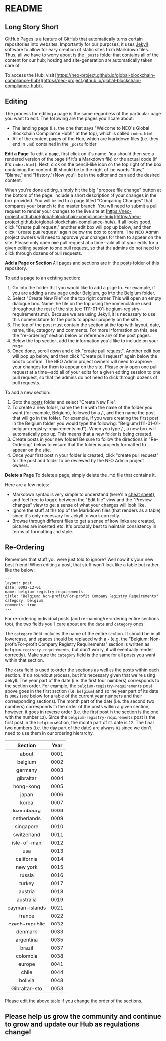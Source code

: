 # README #

## Long Story Short ##

GitHub Pages is a feature of GitHub that automatically turns certain repositories into websites. Importantly for our purposes, it uses [Jekyll](https://help.github.com/articles/using-jekyll-with-pages/) software to allow for easy creation of static sites from Markdown files. Thus, all we have to worry about is the `_posts` folder that contains all of the content for our hub; hosting and site-generation are automatically taken care of.

To access the Hub, visit [https://neo-project.github.io/global-blockchain-compliance-hub/](https://neo-project.github.io/global-blockchain-compliance-hub/).

## Editing ##

The process for editing a page is the same regardless of the particular page you want to edit. The following are the pages you'll care about:

- The landing page (i.e. the one that says "Welcome to NEO's Global Blockchain Compliance Hub!!" at the top), which is called `index.html`
- All of the content pages of the Hub, which are Markdown files (i.e. they end in `.md`) contained in the `_posts` folder

**Edit a Page**
To edit a page, first click on it's name. You should then see a rendered version of the page (if it's a Markdown file) or the actual code (if it's `index.html`). Next, click on the pencil-like icon on the top right of the box containing the content. (It should be to the right of the words "Raw," "Blame," and "History.") Now you'll be in the editor and can add the desired content. 

When you're done editing, simply hit the big "propose file change" button at the bottom of the page. Include a short description of your changes in the box provided. You will be led to a page titled "Comparing Changes" that compares your branch to the master branch. You will need to submit a pull request to render your changes to the live site at [https://neo-project.github.io/global-blockchain-compliance-hub/](https://neo-project.github.io/global-blockchain-compliance-hub/). If all looks good, click "Create pull request," another edit box will pop up below, and then click "Create pull request" again below the box to confirm. The NEO Admin project owners will need to approve your changes for them to appear on the site. Please only open one pull request at a time--add all of your edits for a given editing session to one pull request, so that the admins do not need to click through dozens of pull requests. 


**Add a Page or Section**
All pages and sections are in the [posts](https://github.com/neo-project/global-blockchain-compliance-hub/tree/master/_posts) folder of this repository. 

To add a page to an existing section:
1) Go into the folder that you would like to add a page to. For example, if you are adding a new page under Belgium, go into the Belgium folder. 
2) Select "Create New File" on the top right corner. This will open an empty dialogue box. Name the file on the top using the nomenclature used throughout the rest of the site (ex: 1111-01-01-belgium-registry-requirements.md). Because we are using Jekyll, it is necessary to use this nomenclature for the posts to appear properly on the site. 
3) The top of the post must contain the section at the top with layout, date, name, title, category, and comments. For more information on this, see the "re-ordering" section below or reference any of the post pages.
4) Below the top section, add the information you'd like to include on your page. 
5) Once done, scroll down and click "create pull request". Another edit box will pop up below, and then click "Create pull request" again below the box to confirm. The NEO Admin project owners will need to approve your changes for them to appear on the site. Please only open one pull request at a time--add all of your edits for a given editing session to one pull request, so that the admins do not need to click through dozens of pull requests. 

To add a new section: 
1) Goto the [posts](https://github.com/neo-project/global-blockchain-compliance-hub/tree/master/_posts) folder and select "Create New File". 
2) To create a new folder, name the file with the name of the folder you want (for example, Belgium), followed by a / , and then name the post that will go in the folder. For example, if you were creating the first post in the Belgium folder, you would type the following: "Belgium/1111-01-01-belgium-registry-requirements.md"). When you type / , a new box will automatically pop up. This means that a new folder is being created. 
3) Create posts in your new folder! Be sure to follow the directions in "Re-Ordering" below to ensure that the folder is properly formatted to appear on the site. 
4) Once your first post in your folder is created, click "create pull request" for the post and folder to be reviewed by the NEO Admin project owners. 

**Delete a Page**
To delete a page, simply delete the .md file that contains it.

Here are a few notes:

- Markdown syntax is very simple to understand (here's a [cheat sheet](https://github.com/adam-p/markdown-here/wiki/Markdown-Cheatsheet)), and feel free to toggle between the "Edit file" view and the "Preview changes" view to get a sense of what your changes will look like.
- Ignore the stuff at the top of the Markdown files (that renders as a table) since it's only necessary for Jekyll to work correctly.
- Browse through different files to get a sense of how links are created, pictures are inserted, etc. It's probably best to maintain consistency in terms of formatting and style.

## Re-Ordering ##

Remember that stuff you were just told to ignore? Well now it's your new best friend! When editing a post, that stuff won't look like a table but rather like the below:
```
---
layout: post
date: 0002-12-01
name: belgium-registry-requirements
title: "Belgium: Non-profit/For-profit Company Registry Requirements"
category: belgium
comments: true
---
```
For re-ordering individual posts (and re-naming/re-ordering entire sections too), the two fields you'll care about are the `date` and `category` ones.

The `category` field includes the name of the entire section. It should be in all lowercase, and spaces should be replaced with a `-` (e.g. the "Belgium: Non-profit/For-profit Company Registry Requirements" section is written as `belgium-registry-requirements`, but don't worry, it will eventually render correctly). Make sure the `category` field is the same for all posts you want within that section.

The `date` field is used to order the sections as well as the posts within each section. It's a roundout process, but it's necessary given that we're using Jekyll. The year part of the date (i.e. the first four numbers) corresponds to the section order. For example, the `belgium-registry-requirements` post above goes in the first section (i.e. `belgium`) and so the year part of its date is `0002` (see below for a table of the current year numbers and their corresponding sections). The month part of the date (i.e. the second two numbers) corresponds to the order of the posts within a given section; however, it goes in reverse order (i.e. the first post in the section is the one with the number `12`). Since the `belgium-registry-requirements` post is the first post in the `belgium` section, the month part of its date is `12`. The final two numbers (i.e. the day part of the date) are always `01` since we don't need to use them in our ordering hierarchy.

| Section                 | Year  |
|:-----------------------:|:-----:|
| about                   | 0001  |
| belgium                 | 0002  |
| germany                 | 0003  |
| gibraltar               | 0004  |
| hong-kong               | 0005  |
| japan                   | 0006  |
| korea                   | 0007  |
| luxembourg              | 0008  |
| netherlands             | 0009  |
| singapore               | 0010  |
| switzerland             | 0011  |
| isle-of-man             | 0012  |
| usa                     | 0013  |
| california              | 0014  |
| new york                | 0015  |
| russia                  | 0016  |
| turkey                  | 0017  |
| austria                 | 0018  |
| australia               | 0019  |
| cayman-islands          | 0021  |
| france                  | 0022  |
| czech-republic          | 0032  |
| denmark                 | 0033  |
| argentina               | 0035  |
| brazil                  | 0037  |
| colombia                | 0038  |
| europe                  | 0041  |
| chile                   | 0044  |
| bolivia                 | 0048  |
| Gibraltar-sto           | 0053  |

Please edit the above table if you change the order of the sections.

## Please help us grow the community and continue to grow and update our Hub as regulations change!

